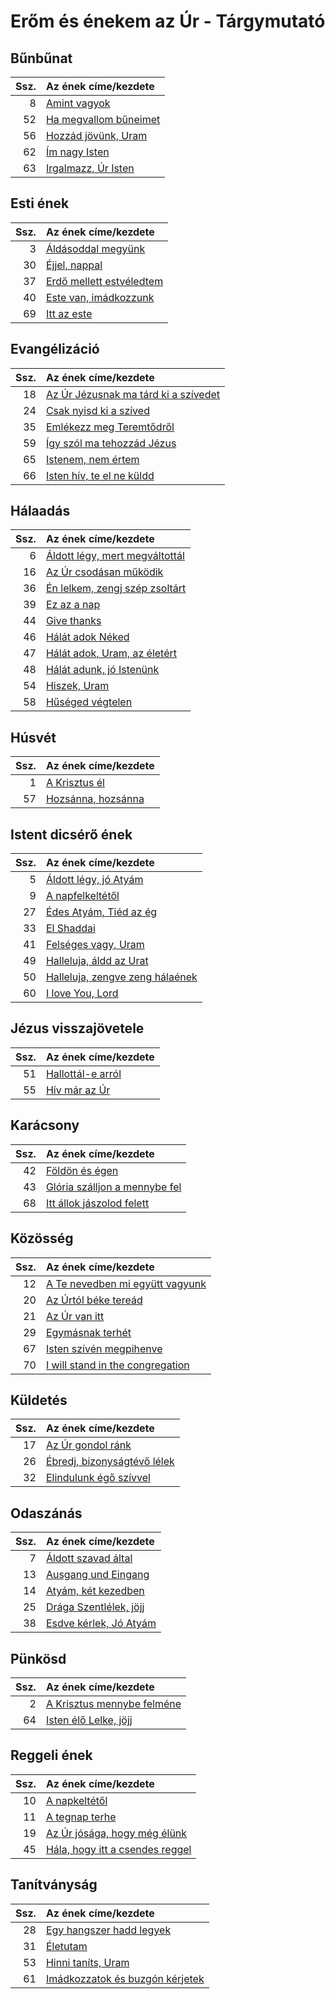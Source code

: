 # Erőm és énekem az Úr - Tárgymutató

## Bűnbűnat

| Ssz. | Az ének címe/kezdete |
| ---: | :------------------- |
| 8 | [Amint vagyok](../../collections/erom_es_enekem_az_ur/008.xml) |
| 52 | [Ha megvallom bűneimet](../../collections/erom_es_enekem_az_ur/052.xml) |
| 56 | [Hozzád jövünk, Uram](../../collections/erom_es_enekem_az_ur/056.xml) |
| 62 | [Ím nagy Isten](../../collections/erom_es_enekem_az_ur/062.xml) |
| 63 | [Irgalmazz, Úr Isten](../../collections/erom_es_enekem_az_ur/063.xml) |

## Esti ének

| Ssz. | Az ének címe/kezdete |
| ---: | :------------------- |
| 3 | [Áldásoddal megyünk](../../collections/erom_es_enekem_az_ur/003.xml) |
| 30 | [Éjjel, nappal](../../collections/erom_es_enekem_az_ur/030.xml) |
| 37 | [Erdő mellett estvéledtem](../../collections/erom_es_enekem_az_ur/037.xml) |
| 40 | [Este van, imádkozzunk](../../collections/erom_es_enekem_az_ur/040.xml) |
| 69 | [Itt az este](../../collections/erom_es_enekem_az_ur/069.xml) |

## Evangélizáció

| Ssz. | Az ének címe/kezdete |
| ---: | :------------------- |
| 18 | [Az Úr Jézusnak ma tárd ki a szívedet](../../collections/erom_es_enekem_az_ur/018.xml) |
| 24 | [Csak nyisd ki a szíved](../../collections/erom_es_enekem_az_ur/024.xml) |
| 35 | [Emlékezz meg Teremtődről](../../collections/erom_es_enekem_az_ur/035.xml) |
| 59 | [Így szól ma tehozzád Jézus](../../collections/erom_es_enekem_az_ur/059.xml) |
| 65 | [Istenem, nem értem](../../collections/erom_es_enekem_az_ur/065.xml) |
| 66 | [Isten hív, te el ne küldd](../../collections/erom_es_enekem_az_ur/066.xml) |

## Hálaadás

| Ssz. | Az ének címe/kezdete |
| ---: | :------------------- |
| 6 | [Áldott légy, mert megváltottál](../../collections/erom_es_enekem_az_ur/006.xml) |
| 16 | [Az Úr csodásan működik](../../collections/erom_es_enekem_az_ur/016.xml) |
| 36 | [Én lelkem, zengj szép zsoltárt](../../collections/erom_es_enekem_az_ur/036.xml) |
| 39 | [Ez az a nap](../../collections/erom_es_enekem_az_ur/039.xml) |
| 44 | [Give thanks](../../collections/erom_es_enekem_az_ur/044.xml) |
| 46 | [Hálát adok Néked](../../collections/erom_es_enekem_az_ur/046.xml) |
| 47 | [Hálát adok, Uram, az életért](../../collections/erom_es_enekem_az_ur/047.xml) |
| 48 | [Hálát adunk, jó Istenünk](../../collections/erom_es_enekem_az_ur/048.xml) |
| 54 | [Hiszek, Uram](../../collections/erom_es_enekem_az_ur/054.xml) |
| 58 | [Hűséged végtelen](../../collections/erom_es_enekem_az_ur/058.xml) |

## Húsvét

| Ssz. | Az ének címe/kezdete |
| ---: | :------------------- |
| 1 | [A Krisztus él](../../collections/erom_es_enekem_az_ur/001.xml) |
| 57 | [Hozsánna, hozsánna](../../collections/erom_es_enekem_az_ur/057.xml) |

## Istent dicsérő ének

| Ssz. | Az ének címe/kezdete |
| ---: | :------------------- |
| 5 | [Áldott légy, jó Atyám](../../collections/erom_es_enekem_az_ur/005.xml) |
| 9 | [A napfelkeltétől](../../collections/erom_es_enekem_az_ur/009.xml) |
| 27 | [Édes Atyám, Tiéd az ég](../../collections/erom_es_enekem_az_ur/027.xml) |
| 33 | [El Shaddai](../../collections/erom_es_enekem_az_ur/033.xml) |
| 41 | [Felséges vagy, Uram](../../collections/erom_es_enekem_az_ur/041.xml) |
| 49 | [Halleluja, áldd az Urat](../../collections/erom_es_enekem_az_ur/049.xml) |
| 50 | [Halleluja, zengve zeng hálaének](../../collections/erom_es_enekem_az_ur/050.xml) |
| 60 | [I love You, Lord](../../collections/erom_es_enekem_az_ur/060.xml) |

## Jézus visszajövetele

| Ssz. | Az ének címe/kezdete |
| ---: | :------------------- |
| 51 | [Hallottál-e arról](../../collections/erom_es_enekem_az_ur/051.xml) |
| 55 | [Hív már az Úr](../../collections/erom_es_enekem_az_ur/055.xml) |

## Karácsony

| Ssz. | Az ének címe/kezdete |
| ---: | :------------------- |
| 42 | [Földön és égen](../../collections/erom_es_enekem_az_ur/042.xml) |
| 43 | [Glória szálljon a mennybe fel](../../collections/erom_es_enekem_az_ur/043.xml) |
| 68 | [Itt állok jászolod felett](../../collections/erom_es_enekem_az_ur/068.xml) |

## Közösség

| Ssz. | Az ének címe/kezdete |
| ---: | :------------------- |
| 12 | [A Te nevedben mi együtt vagyunk](../../collections/erom_es_enekem_az_ur/012.xml) |
| 20 | [Az Úrtól béke tereád](../../collections/erom_es_enekem_az_ur/020.xml) |
| 21 | [Az Úr van itt](../../collections/erom_es_enekem_az_ur/021.xml) |
| 29 | [Egymásnak terhét](../../collections/erom_es_enekem_az_ur/029.xml) |
| 67 | [Isten szívén megpihenve](../../collections/erom_es_enekem_az_ur/067.xml) |
| 70 | [I will stand in the congregation](../../collections/erom_es_enekem_az_ur/070.xml) |

## Küldetés

| Ssz. | Az ének címe/kezdete |
| ---: | :------------------- |
| 17 | [Az Úr gondol ránk](../../collections/erom_es_enekem_az_ur/017.xml) |
| 26 | [Ébredj, bizonyságtévő lélek](../../collections/erom_es_enekem_az_ur/026.xml) |
| 32 | [Elindulunk égő szívvel](../../collections/erom_es_enekem_az_ur/032.xml) |

## Odaszánás

| Ssz. | Az ének címe/kezdete |
| ---: | :------------------- |
| 7 | [Áldott szavad által](../../collections/erom_es_enekem_az_ur/007.xml) |
| 13 | [Ausgang und Eingang](../../collections/erom_es_enekem_az_ur/013.xml) |
| 14 | [Atyám, két kezedben](../../collections/erom_es_enekem_az_ur/014.xml) |
| 25 | [Drága Szentlélek, jöjj](../../collections/erom_es_enekem_az_ur/025.xml) |
| 38 | [Esdve kérlek, Jó Atyám](../../collections/erom_es_enekem_az_ur/038.xml) |

## Pünkösd

| Ssz. | Az ének címe/kezdete |
| ---: | :------------------- |
| 2 | [A Krisztus mennybe felméne](../../collections/erom_es_enekem_az_ur/002.xml) |
| 64 | [Isten élő Lelke, jöjj](../../collections/erom_es_enekem_az_ur/064.xml) |

## Reggeli ének

| Ssz. | Az ének címe/kezdete |
| ---: | :------------------- |
| 10 | [A napkeltétől](../../collections/erom_es_enekem_az_ur/010.xml) |
| 11 | [A tegnap terhe](../../collections/erom_es_enekem_az_ur/011.xml) |
| 19 | [Az Úr jósága, hogy még élünk](../../collections/erom_es_enekem_az_ur/019.xml) |
| 45 | [Hála, hogy itt a csendes reggel](../../collections/erom_es_enekem_az_ur/045.xml) |

## Tanítványság

| Ssz. | Az ének címe/kezdete |
| ---: | :------------------- |
| 28 | [Egy hangszer hadd legyek](../../collections/erom_es_enekem_az_ur/028.xml) |
| 31 | [Életutam](../../collections/erom_es_enekem_az_ur/031.xml) |
| 53 | [Hinni taníts, Uram](../../collections/erom_es_enekem_az_ur/053.xml) |
| 61 | [Imádkozzatok és buzgón kérjetek](../../collections/erom_es_enekem_az_ur/061.xml) |

